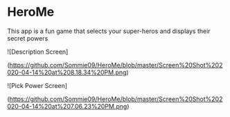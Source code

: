# HeroMe
This app is a fun game that selects your super-heros and displays their secret powers

![Description Screen]

(https://github.com/Sommie09/HeroMe/blob/master/Screen%20Shot%202020-04-14%20at%208.18.34%20PM.png)

![Pick Power Screen]

(https://github.com/Sommie09/HeroMe/blob/master/Screen%20Shot%202020-04-14%20at%207.06.23%20PM.png)



